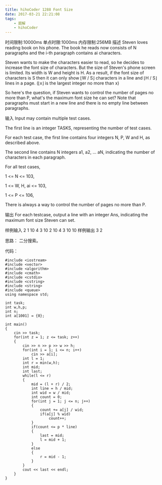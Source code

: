 ```yaml
---
title: hihoCoder 1288 Font Size
date: 2017-03-21 22:21:08
tags:
	- 题解
	- hihoCoder
---
```


时间限制:10000ms
单点时限:1000ms
内存限制:256MB
描述
Steven loves reading book on his phone. The book he reads now consists of N paragraphs and the i-th paragraph contains ai characters.

Steven wants to make the characters easier to read, so he decides to increase the font size of characters. But the size of Steven's phone screen is limited. Its width is W and height is H. As a result, if the font size of characters is S then it can only show ⌊W / S⌋ characters in a line and ⌊H / S⌋ lines in a page. (⌊x⌋ is the largest integer no more than x)  

So here's the question, if Steven wants to control the number of pages no more than P, what's the maximum font size he can set? Note that paragraphs must start in a new line and there is no empty line between paragraphs.

<!-- more -->
输入
Input may contain multiple test cases.

The first line is an integer TASKS, representing the number of test cases.

For each test case, the first line contains four integers N, P, W and H, as described above.

The second line contains N integers a1, a2, ... aN, indicating the number of characters in each paragraph.



For all test cases,

1 <= N <= 103,

1 <= W, H, ai <= 103,

1 <= P <= 106,

There is always a way to control the number of pages no more than P.

输出
For each testcase, output a line with an integer Ans, indicating the maximum font size Steven can set.

样例输入
2
1 10 4 3
10
2 10 4 3
10 10
样例输出
3
2


思路：
  二分搜索。

代码：


	#include <iostream>
	#include <vector>
	#include <algorithm>
	#include <cmath>
	#include <cstdio>
	#include <cstring>
	#include <string>
	#include <queue>
	using namespace std;

	int task;
	int w,h,p;
	int n;
	int a[1001] = {0};

	int main()
	{
		cin >> task;	
		for(int z = 1; z <= task; z++)
		{
			cin >> n >> p >> w >> h;
			for(int i = 1; i <= n; i++)
				cin >> a[i];
			int l = 1;
			int r = min(w,h);
			int mid;
			int last;
			while(l <= r)
			{
				mid = (l + r) / 2;
				int line = h / mid;
				int wid = w / mid;
				int count = 0;
				for(int j = 1; j <= n; j++)
				{
					count += a[j] / wid;
					if(a[j] % wid)
						count++;
				}
				if(count <= p * line)
				{
					last = mid;
					l = mid + 1;
				}
				else
				{
					r = mid - 1;
				}
			}
			cout << last << endl;
		}
	}